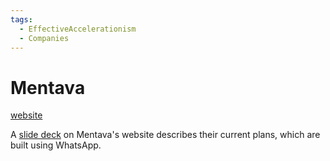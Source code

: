 ```yaml
---
tags:
  - EffectiveAccelerationism
  - Companies
---
```

# Mentava

[website](https://www.mentava.com/)


A [slide deck](https://assets-global.website-files.com/60dd7353a21bcbda9bb78cfe/63617c708a6600798a210dbf_mentava-seed-deck.pdf) on Mentava's website describes their current plans, which are built using WhatsApp.